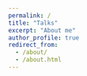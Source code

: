 ```yaml
---
permalink: /
title: "Talks"
excerpt: "About me"
author_profile: true
redirect_from: 
  - /about/
  - /about.html
---
```

